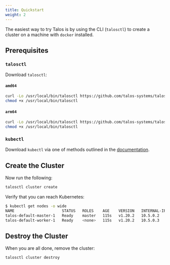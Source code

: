 ```yaml
---
title: Quickstart
weight: 2
---
```


The easiest way to try Talos is by using the CLI (`talosctl`) to create a cluster on a machine with `docker` installed.

## Prerequisites

### `talosctl`

Download `talosctl`:

#### `amd64`

```bash
curl -Lo /usr/local/bin/talosctl https://github.com/talos-systems/talos/releases/latest/download/talosctl-$(uname -s | tr "[:upper:]" "[:lower:]")-amd64
chmod +x /usr/local/bin/talosctl
```

#### `arm64`

```bash
curl -Lo /usr/local/bin/talosctl https://github.com/talos-systems/talos/releases/latest/download/talosctl-$(uname -s | tr "[:upper:]" "[:lower:]")-arm64
chmod +x /usr/local/bin/talosctl
```

### `kubectl`

Download `kubectl` via one of methods outlined in the [documentation](https://kubernetes.io/docs/tasks/tools/install-kubectl/).

## Create the Cluster

Now run the following:

```bash
talosctl cluster create
```

Verify that you can reach Kubernetes:

```bash
$ kubectl get nodes -o wide
NAME                     STATUS   ROLES    AGE    VERSION   INTERNAL-IP   EXTERNAL-IP   OS-IMAGE         KERNEL-VERSION   CONTAINER-RUNTIME
talos-default-master-1   Ready    master   115s   v1.20.2   10.5.0.2      <none>        Talos (v0.14.0)   <host kernel>    containerd://1.5.5
talos-default-worker-1   Ready    <none>   115s   v1.20.2   10.5.0.3      <none>        Talos (v0.14.0)   <host kernel>    containerd://1.5.5
```

## Destroy the Cluster

When you are all done, remove the cluster:

```bash
talosctl cluster destroy
```
